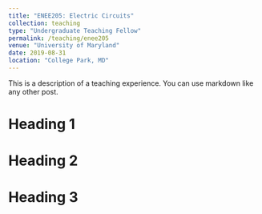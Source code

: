 ```yaml
---
title: "ENEE205: Electric Circuits"
collection: teaching
type: "Undergraduate Teaching Fellow"
permalink: /teaching/enee205
venue: "University of Maryland"
date: 2019-08-31
location: "College Park, MD"
---
```


This is a description of a teaching experience. You can use markdown like any other post.

Heading 1
======

Heading 2
======

Heading 3
======
